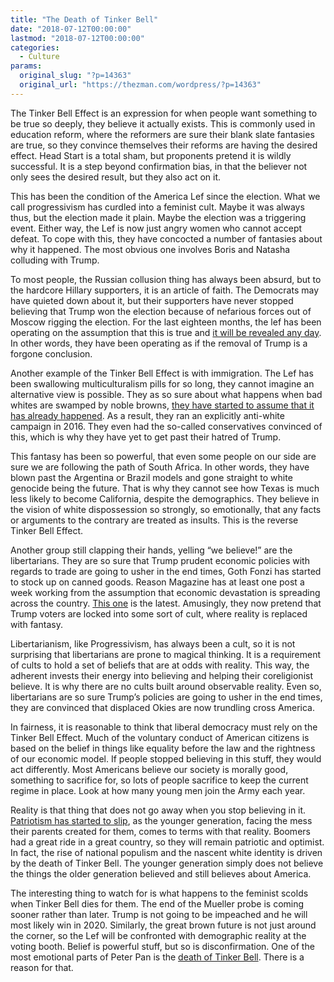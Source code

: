 ```yaml
---
title: "The Death of Tinker Bell"
date: "2018-07-12T00:00:00"
lastmod: "2018-07-12T00:00:00"
categories:
  - Culture
params:
  original_slug: "?p=14363"
  original_url: "https://thezman.com/wordpress/?p=14363"
---
```


The Tinker Bell Effect is an expression for when people want something
to be true so deeply, they believe it actually exists. This is commonly
used in education reform, where the reformers are sure their blank slate
fantasies are true, so they convince themselves their reforms are having
the desired effect. Head Start is a total sham, but proponents pretend
it is wildly successful. It is a step beyond confirmation bias, in that
the believer not only sees the desired result, but they also act on it.

This has been the condition of the America Lef since the election. What
we call progressivism has curdled into a feminist cult. Maybe it was
always thus, but the election made it plain. Maybe the election was a
triggering event. Either way, the Lef is now just angry women who cannot
accept defeat. To cope with this, they have concocted a number of
fantasies about why it happened. The most obvious one involves Boris and
Natasha colluding with Trump.

To most people, the Russian collusion thing has always been absurd, but
to the hardcore Hillary supporters, it is an article of faith. The
Democrats may have quieted down about it, but their supporters have
never stopped believing that Trump won the election because of nefarious
forces out of Moscow rigging the election. For the last eighteen months,
the lef has been operating on the assumption that this is true and [it
will be revealed any
day](https://www.nytimes.com/2018/07/08/opinion/trump-mueller-impeachment.html).
In other words, they have been operating as if the removal of Trump is a
forgone conclusion.

Another example of the Tinker Bell Effect is with immigration. The Lef
has been swallowing multiculturalism pills for so long, they cannot
imagine an alternative view is possible. They as so sure about what
happens when bad whites are swamped by noble browns, [they have started
to assume that it has already
happened](https://www.washingtonpost.com/opinions/trump-brings-on-the-death-throes-of-white-hegemony/2018/06/01/0cf2d636-65c7-11e8-a69c-b944de66d9e7_story.html?noredirect=on&utm_term=.0c1493355d7d).
As a result, they ran an explicitly anti-white campaign in 2016. They
even had the so-called conservatives convinced of this, which is why
they have yet to get past their hatred of Trump.

This fantasy has been so powerful, that even some people on our side are
sure we are following the path of South Africa. In other words, they
have blown past the Argentina or Brazil models and gone straight to
white genocide being the future. That is why they cannot see how Texas
is much less likely to become California, despite the demographics. They
believe in the vision of white dispossession so strongly, so
emotionally, that any facts or arguments to the contrary are treated as
insults. This is the reverse Tinker Bell Effect.

Another group still clapping their hands, yelling “we believe!” are the
libertarians. They are so sure that Trump prudent economic policies with
regards to trade are going to usher in the end times, Goth Fonzi has
started to stock up on canned goods. Reason Magazine has at least one
post a week working from the assumption that economic devastation is
spreading across the country. [This
one](https://reason.com/blog/2018/07/09/lose-your-job-to-own-the-libs)
is the latest. Amusingly, they now pretend that Trump voters are locked
into some sort of cult, where reality is replaced with fantasy.

Libertarianism, like Progressivism, has always been a cult, so it is not
surprising that libertarians are prone to magical thinking. It is a
requirement of cults to hold a set of beliefs that are at odds with
reality. This way, the adherent invests their energy into believing and
helping their coreligionist believe. It is why there are no cults built
around observable reality. Even so, libertarians are so sure Trump’s
policies are going to usher in the end times, they are convinced that
displaced Okies are now trundling cross America.

In fairness, it is reasonable to think that liberal democracy must rely
on the Tinker Bell Effect. Much of the voluntary conduct of American
citizens is based on the belief in things like equality before the law
and the rightness of our economic model. If people stopped believing in
this stuff, they would act differently. Most Americans believe our
society is morally good, something to sacrifice for, so lots of people
sacrifice to keep the current regime in place. Look at how many young
men join the Army each year.

Reality is that thing that does not go away when you stop believing in
it. [Patriotism has started to
slip](https://www.npr.org/2018/07/04/625980938/as-america-turns-a-year-older-poll-finds-patriotism-has-slipped-a-bit),
as the younger generation, facing the mess their parents created for
them, comes to terms with that reality. Boomers had a great ride in a
great country, so they will remain patriotic and optimist. In fact, the
rise of national populism and the nascent white identity is driven by
the death of Tinker Bell. The younger generation simply does not believe
the things the older generation believed and still believes about
America.

The interesting thing to watch for is what happens to the feminist
scolds when Tinker Bell dies for them. The end of the Mueller probe is
coming sooner rather than later. Trump is not going to be impeached and
he will most likely win in 2020. Similarly, the great brown future is
not just around the corner, so the Lef will be confronted with
demographic reality at the voting booth. Belief is powerful stuff, but
so is disconfirmation. One of the most emotional parts of Peter Pan is
the [death of Tinker Bell](https://www.youtube.com/watch?v=pUHXPv0aSu8).
There is a reason for that.
